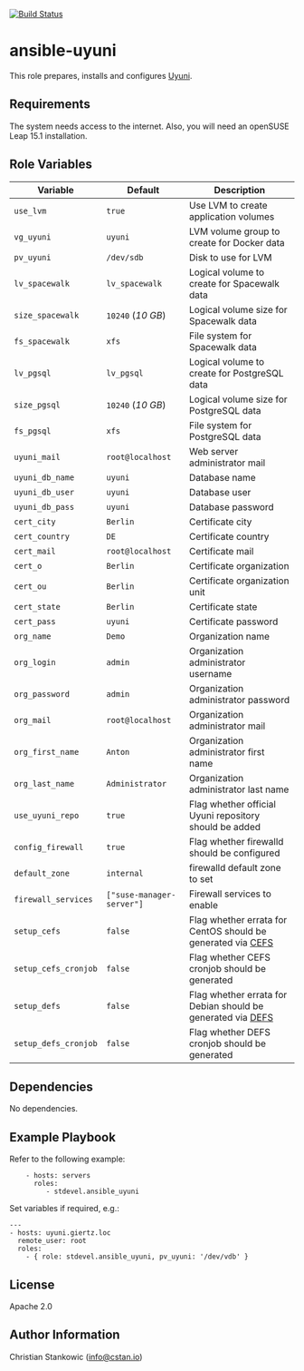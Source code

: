 [![Build Status](https://travis-ci.org/stdevel/ansible-uyuni.svg?branch=master)](https://travis-ci.org/stdevel/ansible-uyuni)

ansible-uyuni
=============

This role prepares, installs and configures [Uyuni](https://uyuni-project.org).

Requirements
------------

The system needs access to the internet. Also, you will need an openSUSE Leap 15.1 installation.

Role Variables
--------------

| Variable | Default | Description |
| -------- | ------- | ----------- |
| `use_lvm` | `true` | Use LVM to create application volumes |
| `vg_uyuni` | `uyuni` | LVM volume group to create for Docker data |
| `pv_uyuni` | `/dev/sdb` | Disk to use for LVM |
| `lv_spacewalk` | `lv_spacewalk` | Logical volume to create for Spacewalk data |
| `size_spacewalk` | `10240` (*10 GB*) | Logical volume size for Spacewalk data |
| `fs_spacewalk` | `xfs` | File system for Spacewalk data |
| `lv_pgsql` | `lv_pgsql` | Logical volume to create for PostgreSQL data |
| `size_pgsql` | `10240` (*10 GB*) | Logical volume size for PostgreSQL data |
| `fs_pgsql` | `xfs` | File system for PostgreSQL data |
| `uyuni_mail` | `root@localhost` | Web server administrator mail |
| `uyuni_db_name` | `uyuni` | Database name |
| `uyuni_db_user` | `uyuni` | Database user |
| `uyuni_db_pass` | `uyuni` | Database password |
| `cert_city` | `Berlin` | Certificate city |
| `cert_country` | `DE` | Certificate country |
| `cert_mail` | `root@localhost` | Certificate mail |
| `cert_o` | `Berlin` | Certificate organization |
| `cert_ou` | `Berlin` | Certificate organization unit |
| `cert_state` | `Berlin` | Certificate state |
| `cert_pass` | `uyuni` | Certificate password |
| `org_name` | `Demo` | Organization name |
| `org_login` | `admin` | Organization administrator username |
| `org_password` | `admin` | Organization administrator password |
| `org_mail` | `root@localhost` | Organization administrator mail |
| `org_first_name`| `Anton` | Organization administrator first name |
| `org_last_name`| `Administrator` | Organization administrator last name |
| `use_uyuni_repo` | `true` | Flag whether official Uyuni repository should be added |
| `config_firewall` | `true` | Flag whether firewalld should be configured |
| `default_zone` | `internal` | firewalld default zone to set |
| `firewall_services` | `["suse-manager-server"]` | Firewall services to enable |
| `setup_cefs` | `false` | Flag whether errata for CentOS should be generated via [CEFS](https://cefs.steve-meier.de/) |
| `setup_cefs_cronjob` | `false` | Flag whether CEFS cronjob should be generated |
| `setup_defs` | `false` | Flag whether errata for Debian should be generated via [DEFS](https://defs.steve-meier.de/) |
| `setup_defs_cronjob` | `false` | Flag whether DEFS cronjob should be generated |

Dependencies
------------

No dependencies.

Example Playbook
----------------

Refer to the following example:

```
    - hosts: servers
      roles:
         - stdevel.ansible_uyuni
```

Set variables if required, e.g.:
```
---
- hosts: uyuni.giertz.loc
  remote_user: root
  roles:
    - { role: stdevel.ansible_uyuni, pv_uyuni: '/dev/vdb' }
```

License
-------

Apache 2.0

Author Information
------------------

Christian Stankowic (info@cstan.io)
